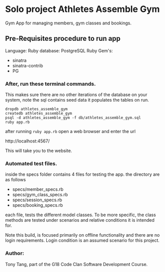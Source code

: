 # Solo project Athletes Assemble Gym

Gym App for managing members, gym classes and bookings.

## Pre-Requisites procedure to run app

Language: Ruby
database: PostgreSQL
Ruby Gem's:
- sinatra
- sinatra-contrib
- PG
### After, run these terminal commands.

This makes sure there are no other iterations of the database on your system, note the sql contains seed data it populates the tables on run.
```` 
dropdb athletes_assemble_gym
createdb athletes_assemble_gym
psql -d athletes_assemble_gym -f db/athletes_assemble_gym.sql
ruby app.rb
````
after running
 ````ruby app.rb````
open a web browser and enter the url

http://localhost:4567/

This will take you to the website.

### Automated test files.

inside the specs folder contains 4 files for testing the app. the directory are as follows

* specs/member_specs.rb
* specs/gym_class_specs.rb
* specs/session_specs.rb
* specs/booking_specs.rb

each file, tests the different model classes. To be more specific, the class methods are tested under scenarios and relative conditions it is intended for.

Note this build, is focused primarily on offline functionality and there are no login requirements. Login condition is an assumed scenario for this project.

### Author:
Tony Tang, part of the G18 Code Clan Software Development Course.

